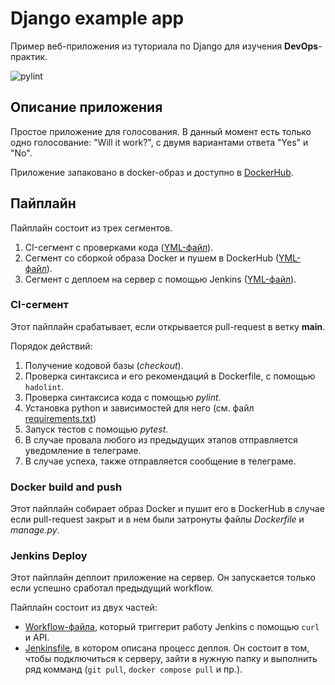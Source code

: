 # Django example app

Пример веб-приложения из туториала по Django для изучения **DevOps**-практик.

![pylint](https://img.shields.io/badge/PyLint-6.22-orange?logo=python&logoColor=white)

## Описание приложения

Простое приложение для голосования. В данный момент есть только одно
голосование: "Will it work?", с двумя вариантами ответа "Yes" и "No".

Приложение запаковано в docker-образ и доступно в
[DockerHub](https://hub.docker.com/r/wtukatyr/django-example-app).

## Пайплайн

Пайплайн состоит из трех сегментов.

1. CI-сегмент с проверками кода ([YML-файл](./.github/workflows/ci.yml)).
2. Сегмент со сборкой образа Docker и пушем в DockerHub ([YML-файл](./.github/workflows/docker-build.yaml)).
3. Сегмент с деплоем на сервер с помощью Jenkins ([YML-файл](./.github/workflows/jenkins-deploy.yml)).

### CI-сегмент

Этот пайплайн срабатывает, если открывается pull-request в ветку **main**.

Порядок действий:

1. Получение кодовой базы (*checkout*).
2. Проверка синтаксиса и его рекомендаций в Dockerfile, с помощью `hadolint`.
3. Проверка синтаксиса кода с помощью *pylint*.
4. Установка python и зависимостей для него (см. файл
   [requirements.txt](./requirements.txt))
5. Запуск тестов с помощью *pytest*.
6. В случае провала любого из предыдущих этапов отправляется 
   уведомление в телеграме.
7. В случае успеха, также отправляется сообщение в телеграме.

### Docker build and push

Этот пайплайн собирает образ Docker и пушит его в DockerHub в случае если
pull-request закрыт и в нем были затронуты файлы *Dockerfile* и *manage.py*.

### Jenkins Deploy

Этот пайплайн деплоит приложение на сервер. Он запускается только если 
успешно сработал предыдущий workflow.

Пайплайн состоит из двух частей:

- [Workflow-файла](.github/workflows/jenkins-deploy.yml), который триггерит 
  работу Jenkins с помощью `curl` и API.
- [Jenkinsfile](Jenkinsfile), в котором описана процесс деплоя. Он состоит в
  том, чтобы подключиться к серверу, зайти в нужную папку и выполнить ряд
  комманд (`git pull`, `docker compose pull` и пр.).
